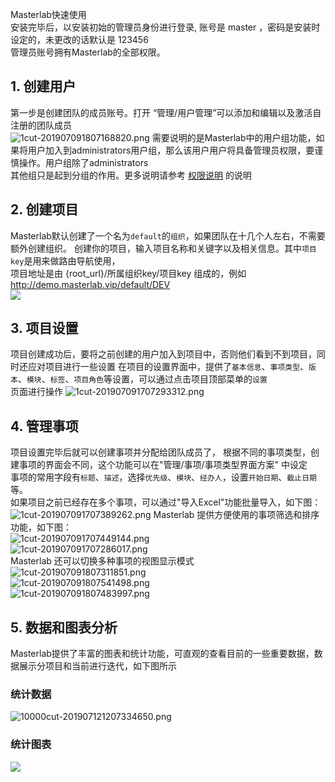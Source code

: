 

  Masterlab快速使用  
  安装完毕后，以安装初始的管理员身份进行登录, 账号是 master ，密码是安装时设定的，未更改的话默认是 123456  
  管理员账号拥有Masterlab的全部权限。

## 1. 创建用户
   第一步是创建团队的成员账号。打开 “管理/用户管理”可以添加和编辑以及激活自注册的团队成员  
   ![1cut-201907091807168820.png](http://pm.masterlab.vip/attachment/image/20190709/1cut-201907091807168820.png "创建用户")
   需要说明的是Masterlab中的用户组功能，如果将用户加入到administrators用户组，那么该用户用户将具备管理员权限，要谨慎操作。用户组除了administrators  
   其他组只是起到分组的作用。更多说明请参考 [权限说明](./help.php?md=permission "权限说明") 的说明
   

## 2. 创建项目
  Masterlab默认创建了一个名为`default`的`组织`，如果团队在十几个人左右，不需要额外创建组织。 
  创建你的项目，输入项目名称和关键字以及相关信息。其中`项目key`是用来做路由导航使用，  
  项目地址是由 {root_url}/所属组织key/项目key 组成的，例如 http://demo.masterlab.vip/default/DEV  
  ![](http://pm.masterlab.vip/doc/images/proj_01.png)

## 3. 项目设置
  项目创建成功后，要将之前创建的用户加入到项目中，否则他们看到不到项目，同时还应对项目进行一些设置
  在项目的设置界面中，提供了`基本信息`、`事项类型`、`版本`、`模块`、`标签`、`项目角色`等设置，可以通过点击项目顶部菜单的`设置`  
  页面进行操作
  ![1cut-201907091707293312.png](http://pm.masterlab.vip/attachment/image/20190709/1cut-201907091707293312.png "项目成员")
 

## 4. 管理事项
   项目设置完毕后就可以创建事项并分配给团队成员了， 根据不同的事项类型，创建事项的界面会不同，这个功能可以在"管理/事项/事项类型界面方案" 中设定  
   事项的常用字段有`标题`、`描述`，选择`优先级`、`模块`、`经办人`，设置`开始日期`、`截止日期`等。  
   如果项目之前已经存在多个事项，可以通过"导入Excel"功能批量导入，如下图：  
   ![1cut-201907091707389262.png](http://pm.masterlab.vip/attachment/image/20190709/1cut-201907091707389262.png "导入事项")
   Masterlab 提供方便使用的事项筛选和排序功能，如下图：  
   ![1cut-201907091707449144.png](http://pm.masterlab.vip/attachment/image/20190709/1cut-201907091707449144.png "筛选事项")  
   ![1cut-201907091707286017.png](http://pm.masterlab.vip/attachment/image/20190709/1cut-201907091707286017.png "排序")  
   Masterlab 还可以切换多种事项的视图显示模式  
   ![1cut-201907091807311851.png](http://pm.masterlab.vip/attachment/image/20190709/1cut-201907091807311851.png "切换视图")  
   ![1cut-201907091807541498.png](http://pm.masterlab.vip/attachment/image/20190709/1cut-201907091807541498.png "切换视图")  
   ![1cut-201907091807483997.png](http://pm.masterlab.vip/attachment/image/20190709/1cut-201907091807483997.png "切换视图")

## 5. 数据和图表分析
Masterlab提供了丰富的图表和统计功能，可直观的查看目前的一些重要数据，数据展示分项目和当前进行迭代，如下图所示  
### 统计数据
 ![10000cut-201907121207334650.png](http://pm.masterlab.vip/attachment/image/20190712/10000cut-201907121207334650.png "截图-10000cut-201907121207334650.png")  

### 统计图表

![](http://pm.masterlab.vip/doc/images/chart_02.png)
